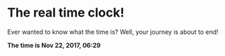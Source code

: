 # The real time clock!

Ever wanted to know what the time is? Well, your journey is about to end!

**The time is Nov 22, 2017, 06:29**